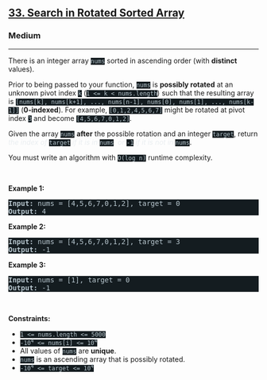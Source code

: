 <h2><a href="https://leetcode.com/problems/search-in-rotated-sorted-array/">33. Search in Rotated Sorted Array</a></h2><h3>Medium</h3><hr><div><p>There is an integer array <code style="background-color: rgb(20, 28, 32) !important; color: rgb(183, 198, 205) !important;">nums</code> sorted in ascending order (with <strong>distinct</strong> values).</p>

<p>Prior to being passed to your function, <code style="background-color: rgb(20, 28, 32) !important; color: rgb(183, 198, 205) !important;">nums</code> is <strong>possibly rotated</strong> at an unknown pivot index <code style="background-color: rgb(20, 28, 32) !important; color: rgb(183, 198, 205) !important;">k</code> (<code style="background-color: rgb(20, 28, 32) !important; color: rgb(183, 198, 205) !important;">1 &lt;= k &lt; nums.length</code>) such that the resulting array is <code style="background-color: rgb(20, 28, 32) !important; color: rgb(183, 198, 205) !important;">[nums[k], nums[k+1], ..., nums[n-1], nums[0], nums[1], ..., nums[k-1]]</code> (<strong>0-indexed</strong>). For example, <code style="background-color: rgb(20, 28, 32) !important; color: rgb(183, 198, 205) !important;">[0,1,2,4,5,6,7]</code> might be rotated at pivot index <code style="background-color: rgb(20, 28, 32) !important; color: rgb(183, 198, 205) !important;">3</code> and become <code style="background-color: rgb(20, 28, 32) !important; color: rgb(183, 198, 205) !important;">[4,5,6,7,0,1,2]</code>.</p>

<p>Given the array <code style="background-color: rgb(20, 28, 32) !important; color: rgb(183, 198, 205) !important;">nums</code> <strong>after</strong> the possible rotation and an integer <code style="background-color: rgb(20, 28, 32) !important; color: rgb(183, 198, 205) !important;">target</code>, return <em style="color: rgb(234, 238, 241) !important;">the index of </em><code style="background-color: rgb(20, 28, 32) !important; color: rgb(183, 198, 205) !important;">target</code><em style="color: rgb(234, 238, 241) !important;"> if it is in </em><code style="background-color: rgb(20, 28, 32) !important; color: rgb(183, 198, 205) !important;">nums</code><em style="color: rgb(234, 238, 241) !important;">, or </em><code style="background-color: rgb(20, 28, 32) !important; color: rgb(183, 198, 205) !important;">-1</code><em style="color: rgb(234, 238, 241) !important;"> if it is not in </em><code style="background-color: rgb(20, 28, 32) !important; color: rgb(183, 198, 205) !important;">nums</code>.</p>

<p>You must write an algorithm with <code style="background-color: rgb(20, 28, 32) !important; color: rgb(183, 198, 205) !important;">O(log n)</code> runtime complexity.</p>

<p>&nbsp;</p>
<p><strong class="example">Example 1:</strong></p>
<pre style="background-color: rgb(20, 28, 32) !important; color: rgb(183, 198, 206) !important;"><strong>Input:</strong> nums = [4,5,6,7,0,1,2], target = 0
<strong>Output:</strong> 4
</pre><p><strong class="example">Example 2:</strong></p>
<pre style="background-color: rgb(20, 28, 32) !important; color: rgb(183, 198, 206) !important;"><strong>Input:</strong> nums = [4,5,6,7,0,1,2], target = 3
<strong>Output:</strong> -1
</pre><p><strong class="example">Example 3:</strong></p>
<pre style="background-color: rgb(20, 28, 32) !important; color: rgb(183, 198, 206) !important;"><strong>Input:</strong> nums = [1], target = 0
<strong>Output:</strong> -1
</pre>
<p>&nbsp;</p>
<p><strong>Constraints:</strong></p>

<ul>
	<li><code style="background-color: rgb(20, 28, 32) !important; color: rgb(183, 198, 205) !important;">1 &lt;= nums.length &lt;= 5000</code></li>
	<li><code style="background-color: rgb(20, 28, 32) !important; color: rgb(183, 198, 205) !important;">-10<sup>4</sup> &lt;= nums[i] &lt;= 10<sup>4</sup></code></li>
	<li>All values of <code style="background-color: rgb(20, 28, 32) !important; color: rgb(183, 198, 205) !important;">nums</code> are <strong>unique</strong>.</li>
	<li><code style="background-color: rgb(20, 28, 32) !important; color: rgb(183, 198, 205) !important;">nums</code> is an ascending array that is possibly rotated.</li>
	<li><code style="background-color: rgb(20, 28, 32) !important; color: rgb(183, 198, 205) !important;">-10<sup>4</sup> &lt;= target &lt;= 10<sup>4</sup></code></li>
</ul>
</div>